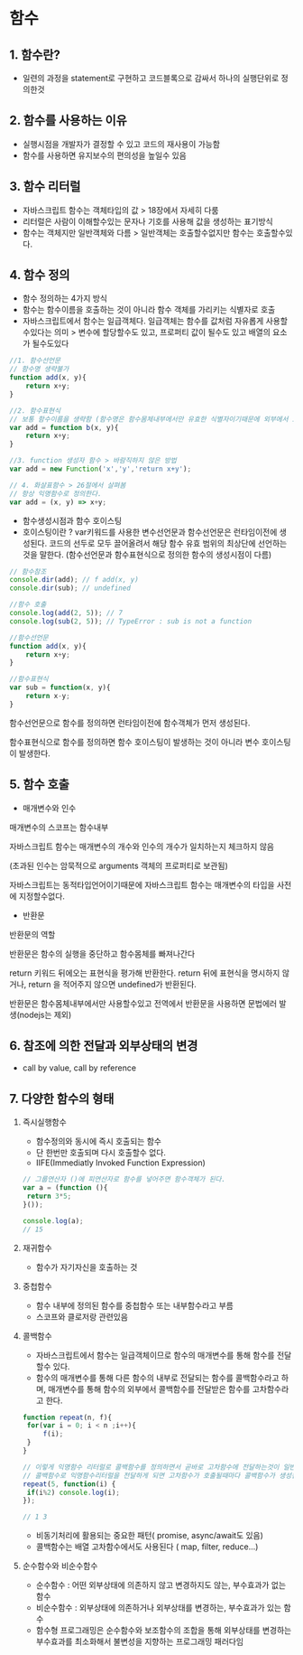 # 함수

## 1. 함수란?

- 일련의 과정을 statement로 구현하고 코드블록으로 감싸서 하나의 실행단위로 정의한것

## 2. 함수를 사용하는 이유

- 실행시점을 개발자가 결정할 수 있고 코드의 재사용이 가능함
- 함수를 사용하면 유지보수의 편의성을 높일수 있음

## 3. 함수 리터럴

- 자바스크립트 함수는 객체타입의 값 > 18장에서 자세히 다룸
- 리터럴은 사람이 이해할수있는 문자나 기호를 사용해 값을 생성하는 표기방식
- 함수는 객체지만 일반객체와 다름 > 일반객체는 호출할수없지만 함수는 호출할수있다.

## 4. 함수 정의

- 함수 정의하는 4가지 방식
- 함수는 함수이름을 호출하는 것이 아니라 함수 객체를 가리키는 식별자로 호출
- 자바스크립트에서 함수는 일급객체다. 일급객체는 함수를 값처럼 자유롭게 사용할수있다는 의미 > 변수에 할당할수도 있고, 프로퍼티 값이 될수도 있고 배열의 요소가 될수도있다

```jsx
//1. 함수선언문 
// 함수명 생략불가
function add(x, y){
	return x+y;
}

//2. 함수표현식
// 보통 함수이름을 생략함 (함수명은 함수몸체내부에서만 유효한 식별자이기때문에 외부에서 호출하면 reference에러발생)
var add = function b(x, y){
	return x+y;
}

//3. function 생성자 함수 > 바람직하지 않은 방법
var add = new Function('x','y','return x+y');

// 4. 화살표함수 > 26절에서 살펴봄
// 항상 익명함수로 정의한다.
var add = (x, y) => x+y;
```

- 함수생성시점과 함수 호이스팅
- 호이스팅이란 ? var키워드를 사용한 변수선언문과 함수선언문은 런타임이전에 생성된다. 코드의 선두로 모두 끌어올려서 해당 함수 유효 범위의 최상단에 선언하는 것을 말한다. (함수선언문과 함수표현식으로 정의한 함수의 생성시점이 다름)

```jsx
// 함수참조
console.dir(add); // f add(x, y)
console.dir(sub); // undefined

//함수 호출
console.log(add(2, 5)); // 7
console.log(sub(2, 5)); // TypeError : sub is not a function

//함수선언문
function add(x, y){
	return x+y;
}

//함수표현식
var sub = function(x, y){
	return x-y;
}
```

함수선언문으로 함수를 정의하면 런타임이전에 함수객체가 먼저 생성된다.

함수표현식으로 함수를 정의하면 함수 호이스팅이 발생하는 것이 아니라 변수 호이스팅이 발생한다.

## 5. 함수 호출

- 매개변수와 인수

매개변수의 스코프는 함수내부

자바스크립트 함수는 매개변수의 개수와 인수의 개수가 일치하는지 체크하지 않음

(초과된 인수는 암묵적으로  arguments 객체의 프로퍼티로 보관됨)

자바스크립트는 동적타입언어이기때문에 자바스크립트 함수는 매개변수의 타입을 사전에 지정할수없다.

- 반환문

반환문의 역할

반환문은 함수의 실행을 중단하고 함수몸체를 빠져나간다

return 키워드 뒤에오는 표현식을 평가해 반환한다. return 뒤에 표현식을 명시하지 않거나, return 을 적어주지 않으면 undefined가 반환된다.

반환문은 함수몸체내부에서만 사용할수있고 전역에서 반환문을 사용하면 문법에러 발생(nodejs는 제외)

## 6. 참조에 의한 전달과 외부상태의 변경

- call by value, call by reference

## 7. 다양한 함수의 형태

1. 즉시실행함수

   - 함수정의와 동시에 즉시 호출되는 함수
   - 단 한번만 호출되며 다시 호출할수 없다.
   - IIFE(Immediatly Invoked Function Expression)

   ```jsx
   // 그룹연산자 ()에 피연산자로 함수를 넣어주면 함수객체가 된다.
   var a = (function (){
   	return 3*5;
   }());
   
   console.log(a);
   // 15
   ```

2. 재귀함수

   - 함수가 자기자신을 호출하는 것

3. 중첩함수

   - 함수 내부에 정의된 함수를 중첩함수 또는 내부함수라고 부름
   - 스코프와 클로저랑 관련있음

4. 콜백함수

   - 자바스크립트에서 함수는 일급객체이므로 함수의 매개변수를 통해 함수를 전달할수 있다.
   - 함수의 매개변수를 통해 다른 함수의 내부로 전달되는 함수를 콜백함수라고 하며, 매개변수를 통해 함수의 외부에서 콜백함수를 전달받은 함수를 고차함수라고 한다.

   ```jsx
   function repeat(n, f){
   	for(var i = 0; i < n ;i++){
   		f(i);
   	}
   }
   
   // 이렇게 익명함수 리터럴로 콜백함수를 정의하면서 곧바로 고차함수에 전달하는것이 일반적
   // 콜백함수로 익명함수리터럴을 전달하게 되면 고차함수가 호출될때마다 콜백함수가 생성됨
   repeat(5, function(i) {
   	if(i%2) console.log(i);
   });
   
   // 1 3
   ```

   - 비동기처리에 활용되는 중요한 패턴( promise, async/await도 있음)
   - 콜백함수는 배열 고차함수에서도 사용된다 ( map, filter, reduce...)

5. 순수함수와 비순수함수

   - 순수함수 : 어떤 외부상태에 의존하지 않고 변경하지도 않는, 부수효과가 없는 함수
   - 비순수함수 : 외부상태에 의존하거나 외부상태를 변경하는, 부수효과가 있는 함수
   - 함수형 프로그래밍은 순수함수와 보조함수의 조합을 통해 외부상태를 변경하는 부수효과를 최소화해서 불변성을 지향하는 프로그래밍 패러다임